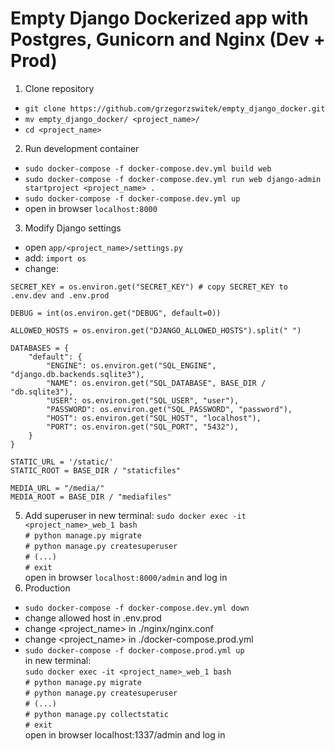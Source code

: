 # Empty Django Dockerized app with Postgres, Gunicorn and Nginx (Dev + Prod)

1. Clone repository
* `git clone https://github.com/grzegorzswitek/empty_django_docker.git`
* `mv empty_django_docker/ <project_name>/`
* `cd <project_name>`
2. Run development container
* `sudo docker-compose -f docker-compose.dev.yml build web`
* `sudo docker-compose -f docker-compose.dev.yml run web django-admin startproject <project_name> .`
* `sudo docker-compose -f docker-compose.dev.yml up`
* open in browser `localhost:8000`
3. Modify Django settings
* open `app/<project_name>/settings.py`
* add:
`import os`
* change:
```
SECRET_KEY = os.environ.get("SECRET_KEY") # copy SECRET_KEY to .env.dev and .env.prod

DEBUG = int(os.environ.get("DEBUG", default=0))

ALLOWED_HOSTS = os.environ.get("DJANGO_ALLOWED_HOSTS").split(" ")

DATABASES = {
    "default": {
        "ENGINE": os.environ.get("SQL_ENGINE", "django.db.backends.sqlite3"),
        "NAME": os.environ.get("SQL_DATABASE", BASE_DIR / "db.sqlite3"),
        "USER": os.environ.get("SQL_USER", "user"),
        "PASSWORD": os.environ.get("SQL_PASSWORD", "password"),
        "HOST": os.environ.get("SQL_HOST", "localhost"),
        "PORT": os.environ.get("SQL_PORT", "5432"),
    }
}

STATIC_URL = '/static/'
STATIC_ROOT = BASE_DIR / "staticfiles"

MEDIA_URL = "/media/"
MEDIA_ROOT = BASE_DIR / "mediafiles"
```
5. Add superuser
in new terminal:
`sudo docker exec -it <project_name>_web_1 bash`  
`# python manage.py migrate`  
`# python manage.py createsuperuser`  
`# (...)`  
`# exit`  
open in browser `localhost:8000/admin` and log in  
6. Production
* `sudo docker-compose -f docker-compose.dev.yml down`
* change allowed host in .env.prod
* change <project_name> in ./nginx/nginx.conf
* change <project_name> in ./docker-compose.prod.yml
* `sudo docker-compose -f docker-compose.prod.yml up`  
in new terminal:  
`sudo docker exec -it <project_name>_web_1 bash`  
`# python manage.py migrate`  
`# python manage.py createsuperuser`  
`# (...)`  
`# python manage.py collectstatic`  
`# exit`  
open in browser localhost:1337/admin and log in  
